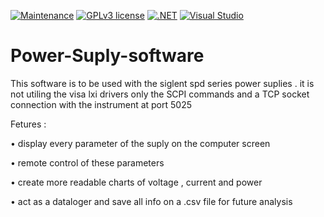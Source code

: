 [![Maintenance](https://img.shields.io/badge/Maintained%3F-yes-green.svg)](https://github.com/finos2/Power-Supply-software/graphs/commit-activity)
[![GPLv3 license](https://img.shields.io/badge/License-GPLv3-blue.svg)](http://perso.crans.org/besson/LICENSE.html)
[![.NET](https://img.shields.io/badge/--512BD4?logo=.net&logoColor=ffffff)](https://dotnet.microsoft.com/)
[![Visual Studio](https://img.shields.io/badge/--6C33AF?logo=visual%20studio)](https://visualstudio.microsoft.com/)

# Power-Suply-software
This software is to be used with the siglent spd series power suplies . it is not utiling the visa lxi drivers only the SCPI commands and a TCP socket connection with the instrument at port 5025


Fetures :

•	display every parameter of the suply on the computer screen

•	remote control of these parameters

•	create more readable charts of voltage , current and power

•	act as a dataloger and save all info on a .csv file for future analysis
